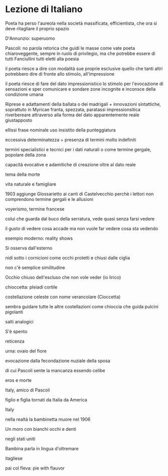 # Lezione di Italiano


Poeta ha perso l'aureola nella società massificata, efficientista, che ora si deve ritagliare il proprio spazio

D'Annunzio: superuomo

Pascoli: no parola retorica che guidi le masse come vate
poeta chiaroveggente, sempre in ruolo di privilegio, ma che potrebbe essere di tutti
Fanciullini tutti eletti alla poesia

il poeta riesce a dire con modalità sue proprie esclusive quello che tanti altri potrebbero dire di fronte allo stimolo, all'impressione

il poeta riesce di fare del dato impressionistico lo stimolo per l'evocazione di sensazioni e sper comunicare e sondare zone incognite e inconsce della condizione umana

Riprese e adattamenti della ballata o dei madrigali + innovazioni sintattiche, soprattuto in Myricae
franta, spezzata, paratassi impressionsitica
riverbereare attraverso alla forma del dato apparentemente reale giustapposto

ellissi frase nominale uso insistito della punteggiatura

eccessiva determinatezza + presenza di termini molto indefiniti

termini specialistici e tecnici per i dati naturali
o come termine gergale, popolare della zona

capacità evocative e adamitiche di creazione oltre al dato reale


tema della morte

vita naturale e famigliare

1903 aggiunge Glossarietto ai canti di Castelvecchio perchè
i lettori non comprendono termine gergali e le allusioni

voyerismo, termine francese

colui che guarda dal buco della serratura, vede quasi senza farsi vedere

il gusto di vedere cosa accade ma non vuole far vedere cosa sta vedendo

esempio moderno: reality shows

Si osserva dall'esterno

nidi sotto i cornicioni come occhi protetti e chiusi dalle ciglia

non c'è semplice similitudine

Occhio chiuso dell'escluso che non vole veder (io lirico)

chioccetta: pleiadi
cortile

costellazione celeste con nome verancolare (Cioccetta) 

sembra guidare tutte le altre costellazioni come chioccia che guida
pulcini pigolanti

salti analogici

S'è spento

reticenza

urna: ovaio del fiore 


evocazione dalla fecondazione nuziale della sposa

di cui Pascoli sente la mancanza essendo celibe

eros e morte

Italy, amico di Pascoli

figlio e figlia tornati da Italia da America

Italy


nella realtà la bambinetta muore nel 1906


Un moro con bianchi occhi e denti

negli stati uniti

Bambina parla in lingua d'oltremare

itagliese

pai col fleva:  pie with flauvor


<!--stackedit_data:
eyJoaXN0b3J5IjpbLTE3Mzc0MzgzMjIsODA3NDk3MTAyXX0=
-->